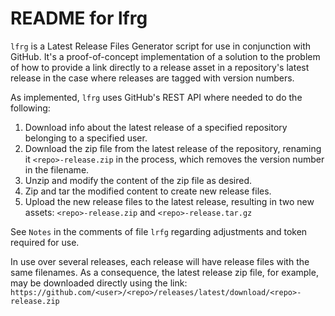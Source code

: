 # README for lfrg
  
  `lfrg` is a Latest Release Files Generator script for use in
  conjunction with GitHub. It's a proof-of-concept implementation of a
  solution to the problem of how to provide a link directly to a release
  asset in a repository's latest release in the case where releases are
  tagged with version numbers.
  
  As implemented, `lfrg` uses GitHub's REST API where needed to do the
  following:
  1. Download info about the latest release of a specified repository
     belonging to a specified user.
  2. Download the zip file from the latest release of the repository,
     renaming it `<repo>-release.zip` in the process, which removes the
     version number in the filename.
  3. Unzip and modify the content of the zip file as desired.
  4. Zip and tar the modified content to create new release files.
  5. Upload the new release files to the latest release, resulting in
     two new assets: `<repo>-release.zip` and `<repo>-release.tar.gz`

  See `Notes` in the comments of file `lrfg` regarding adjustments and
  token required for use.

  In use over several releases, each release will have release files
  with the same filenames. As a consequence, the latest release zip file,
  for example, may be downloaded directly using the link:
  `https://github.com/<user>/<repo>/releases/latest/download/<repo>-release.zip`
